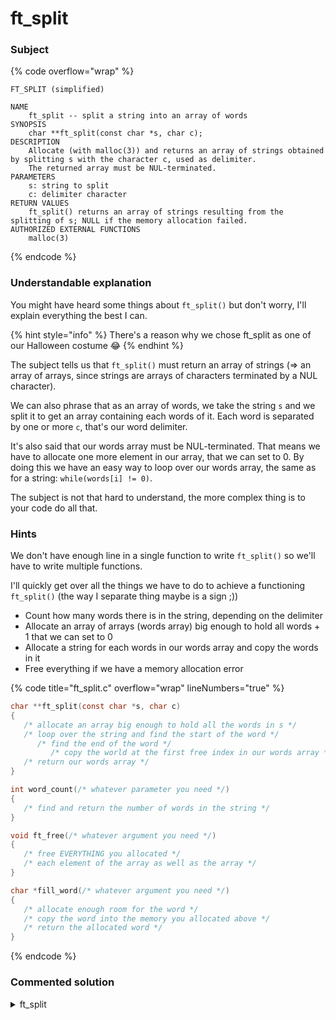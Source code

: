 # ft\_split

### Subject

{% code overflow="wrap" %}
```
FT_SPLIT (simplified)

NAME
    ft_split -- split a string into an array of words
SYNOPSIS
    char **ft_split(const char *s, char c);
DESCRIPTION
    Allocate (with malloc(3)) and returns an array of strings obtained by splitting s with the character c, used as delimiter.
    The returned array must be NUL-terminated.
PARAMETERS
    s: string to split
    c: delimiter character
RETURN VALUES
    ft_split() returns an array of strings resulting from the splitting of s; NULL if the memory allocation failed.
AUTHORIZED EXTERNAL FUNCTIONS
    malloc(3)
```
{% endcode %}

### Understandable explanation

You might have heard some things about `ft_split()` but don't worry, I'll explain everything the best I can.

{% hint style="info" %}
There's a reason why we chose ft\_split as one of our Halloween costume :joy:
{% endhint %}

The subject tells us that `ft_split()` must return an array of strings (=> an array of arrays, since strings are arrays of characters terminated by a NUL character).

We can also phrase that as an array of words, we take the string `s` and we split it to get an array containing each words of it. Each word is separated by one or more `c`, that's our word delimiter.

It's also said that our words array must be NUL-terminated. That means we have to allocate one more element in our array, that we can set to 0. By doing this we have an easy way to loop over our words array, the same as for a string: `while(words[i] != 0)`.

The subject is not that hard to understand, the more complex thing is to your code do all that.

### Hints

We don't have enough line in a single function to write `ft_split()` so we'll have to write multiple functions.

I'll quickly get over all the things we have to do to achieve a functioning `ft_split()` (the way I separate thing maybe is a sign ;))

* Count how many words there is in the string, depending on the delimiter
* Allocate an array of arrays (words array) big enough to hold all words + 1 that we can set to 0
* Allocate a string for each words in our words array and copy the words in it
* Free everything if we have a memory allocation error

{% code title="ft_split.c" overflow="wrap" lineNumbers="true" %}
```c
char **ft_split(const char *s, char c)
{
   /* allocate an array big enough to hold all the words in s */
   /* loop over the string and find the start of the word */
      /* find the end of the word */
         /* copy the world at the first free index in our words array */
   /* return our words array */   
}

int word_count(/* whatever parameter you need */)
{
   /* find and return the number of words in the string */
}

void ft_free(/* whatever argument you need */)
{
   /* free EVERYTHING you allocated */
   /* each element of the array as well as the array */
}

char *fill_word(/* whatever argument you need */)
{
   /* allocate enough room for the word */
   /* copy the word into the memory you allocated above */
   /* return the allocated word */
}
```
{% endcode %}

### Commented solution

<details>

<summary>ft_split</summary>

{% code title="ft_split.c" overflow="wrap" lineNumbers="true" %}
```c
#include "libft.h"

static int word_count(const char *str, char c);
static char *fill_word(const char *str, int start, int end);
static void *ft_free(char **strs, int count);
/* you'll probably find another way to do this than what I did
 * it's not the best thing I did, but it works
 */
static void ft_initiate_vars(size_t *i, int *j, int *s_word);

char **ft_split(const char *s, char c)
{
    char **res;
    size_t i;
    int j;
    int s_word;
    
    ft_initiate_vars(&i, &j, &s_word);
    /* allocate a table big enough to hold all the words */
    res = ft_calloc((word_count(s, c) + 1), sizeof(char *));
    if (!res)
        return (NULL);
    /* loop over the whole string */
    while (i <= ft_strlen(s))
    {
        /* this check let's us find the index of the first
         * character of the word in the string.
         * s_word acts as a trigger so that we don't update
         * the index each time around the loop
         */
        if (s[i] != c && s_word < 0)
            s_word = i;
        /* if we found the start of a word and then another
         * separator, we know that we reached the end of the word
         * this could also be the end of the string
         */
        else if ((s[i] == c || i == ft_strlen(s)) && s_word >= 0)
        {
            /* j is the index of the word in our words array
             * so here we give the full string, the start index 
             * of the word, and the current i, which is the end
             * of the word to the fill_word function which will
             * return an allocated word and set it to res[j]
             */
            res[j] = fill_word(s, s_word, i);
            /* if fill_word failed to allocate memory
            * we have to free everything, so we call the ft_free
            * function with the words array and j which is the 
            * number of word we already saved
            */
            if (!(res[j]))
                return (ft_free(res, j));
            /* when we saved our word, we reset our s_word to -1
             * so it can trigger the next word when we go back
             * around the loop
             */
            s_word = -1;
            j++;
        }
        i++;
    }
    return (res);
}

/* please find another way to do this, please */
static void ft_initiate_vars(size_t *i, int *j, int *s_word)
{
    *i = 0;
    *j = 0;
    *s_word = -1;
}

static void *ft_free(char **strs, int count)
{
    /* in this loop
     * we loop over each element of the words array 
     * and we free it
     */
    int i;
    
    i = 0;
    while (i< count)
    {
        free(strs[i]);
        i++;
    }
    /* when we freed every element
     * we can free the words array
     */
    free(strs);
    return (NULL);
}

static char *fill_word(const char *str, int start, int end)
{
    char *word;
    int i;
    
    i = 0;
    /* allocating enough memory to store the word */
    word = malloc((end - start + 1) * sizeof(char));
    if (!word)
        return (NULL);
    /* this loop copies the word from str to word
     */
    while (start < end)
    {
        word[i] = str[start];
        i++;
        start++;
    }
    /* we set the last character to 0 to NUL-terminate the string
     * and then we return the word
     * this word will be stored in our words array
     */
    word[i] = 0;
    return (word);
}

static int word_count(const char *str, char c)
{
    int count;
    int x;
    
    count = 0;
    x = 0;
    /* x is a trigger, we start counting the word only if it equals 0
     * this let's us skip all the separators, as while it is a separator
     * the x variable will still be 0
     * to make it clearer, we loop over the whole string, when we
     * encounter a character that is not a separator and our trigger is 0
     * we add one to our word count and set our trigger to 1 so it will
     * not count another word until we find another separator
     * when we found a separator, we set our trigger to 0 again so that
     * we can count another word if there's one
     * the trigger helps us take care of the strings that are only
     * composed of separator
     */
    while (*str)
    {
        if (*str != c && x == 0)
        {
            x = 1;
            count++;
        }
        else if (*str == c)
            x = 0;
        str++;
    }
    return (count);
}
```
{% endcode %}

</details>
